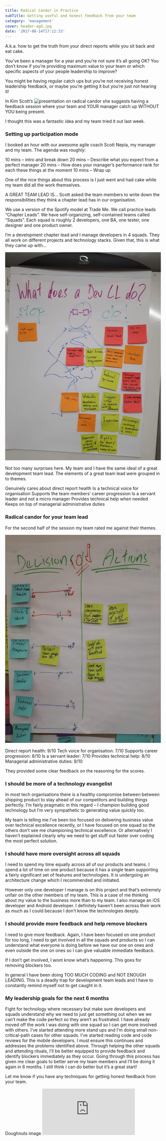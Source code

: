 ```yaml
---
title: Radical Candor in Practice
subTitle: Getting useful and honest feedback from your team
category: 'management'
cover: header-agd.jpg
date: '2017-08-14T17:12:33'
---
```


A.k.a. how to get the truth from your direct reports while you sit back and eat cake.

You’ve been a manager for a year and you’re not sure it’s all going OK? You don’t know if you’re providing maximum value to your team or which specific aspects of your people leadership to improve?

<!-- end excerpt -->

You might be having regular catch ups but you’re not receiving honest leadership feedback, or maybe you’re getting it but you’re just not hearing it!

In Kim Scott’s ![presentation on radical candor](https://www.youtube.com/watch?v=4yODalLQ2lM) she suggests having a feedback session where your team and YOUR manager catch up WITHOUT YOU being present.

I thought this was a fantastic idea and my team tried it out last week.

### Setting up participation mode

I booked an hour with our awesome agile coach Scott Nepia, my manager and my team. The agenda was roughly:

10 mins – intro and break down
20 mins – Describe what you expect from a perfect manager
20 mins – How does your manager’s performance rank for each these things at the moment
10 mins – Wrap up

One of the nice things about this process is I just went and had cake while my team did all the work themselves.

A GREAT TEAM LEAD IS…
Scott asked the team members to write down the responsibilities they think a chapter lead has in our organisation.

We use a version of the Spotify model at Trade Me. We call practice leads “Chapter Leads”. We have self-organizing, self-contained teams called “Squads”. Each squad is roughly 2 developers, one BA, one tester, one designer and one product owner.

I’m a development chapter lead and I manage developers in 4 squads. They all work on different projects and technology stacks. Given that, this is what they came up with…

![What does a chapter lead do](./whatdoesaCLdo-2-768x1024.jpg)

Not too many surprises here. My team and I have the same ideal of a great development team lead. The elements of a great team lead were grouped in to themes.

Genuinely cares about direct report health
Is a technical voice for organisation
Supports the team members’ career progression
Is a servant leader and not a micro manager
Provides technical help when needed
Keeps on top of managerial administrative duties

### Radical candor for your team lead

For the second half of the session my team rated me against their themes.

![ratings given by my team](./decisionsactions-2-768x1024.jpg)

Direct report health: 9/10
Tech voice for organisation: 7/10
Supports career progression: 8/10
Is a servant leader: 7/10
Provides technical help: 8/10
Managerial administrative duties: 9/10

They provided some clear feedback on the reasoning for the scores.

### I should be more of a technology evangelist

In most tech organisations there is a healthy compromise between between shipping product to stay ahead of our competitors and building things perfectly. I’m fairly pragmatic in this regard – I champion building good technology but I’m very sympathetic to generating value quickly too.

My team is telling me I’ve been too focused on delivering business value over technical excellence recently, or I have focused on one squad so the others don’t see me championing technical excellence. Or alternatively I haven’t explained clearly why we need to get stuff out faster over coding the most perfect solution.

### I should have more oversight across all squads

I need to spend my time equally across all of our products and teams. I spend a lot of time on one product because it has a single team supporting a fairly significant set of features and technologies. It is undergoing an architecture change which I recommended and initiated.

However only one developer I manage is on this project and that’s extremely unfair on the other members of my team. This is a case of me thinking about my value to the business more than to my team. I also manage an iOS developer and Android developer. I definitely haven’t been across their work as much as I could because I don’t know the technologies deeply.

### I should provide more feedback and help remove blockers

I need to give more feedback. Again, I have been focused on one product for too long, I need to get involved in all the squads and products so I can understand what everyone is doing before we have our one on ones and even outside the one on ones so I can give valuable immediate feedback.

If I don’t get involved, I wont know what’s happening. This goes for removing blockers too.

In general I have been doing TOO MUCH CODING and NOT ENOUGH LEADING. This is a deadly trap for development team leads and I have to constantly remind myself not to get caught in it.

### My leadership goals for the next 6 months

Fight for technology where necessary but make sure developers and squads understand why we need to just get something out when we we can’t make the code perfect so they aren’t as frustrated.
I have already moved off the work I was doing with one squad so I can get more involved with others. I’ve started attending more stand ups and I’m doing small non-critical-path cases for other squads. I’ve started reading code and code reviews for the mobile developers. I must ensure this continues and addresses the problems identified above.
Through helping the other squads and attending rituals, I’ll be better equipped to provide feedback and identify blockers immediately as they occur.
Going through this process has given me clear goals to better serve my team members and I’ll be doing it again in 6 months. I still think I can do better but it’s a great start!

Let me know if you have any techniques for getting honest feedback from your team.

Doughnuts image ![designed by Freepik](https://www.freepik.com/free-photo/multi-colored-donuts_1155921.htm 'designed by freepic')

